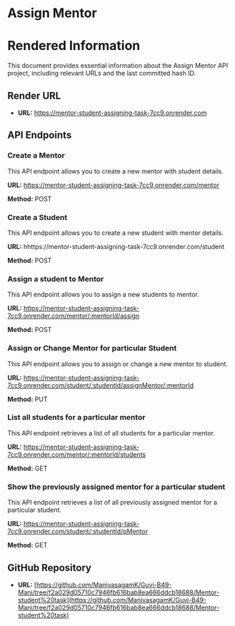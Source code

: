 # Assign Mentor

# Rendered Information

This document provides essential information about the Assign Mentor API project, including relevant URLs and the last committed hash ID.

## Render URL

- **URL:** https://mentor-student-assigning-task-7cc9.onrender.com

## API Endpoints

### Create a Mentor

This API endpoint allows you to create a new mentor with student details.

**URL:** https://mentor-student-assigning-task-7cc9.onrender.com/mentor

**Method:** POST

### Create a Student

This API endpoint allows you to create a new student with mentor details.

**URL:** hhttps://mentor-student-assigning-task-7cc9.onrender.com/student

**Method:** POST

### Assign a student to Mentor

This API endpoint allows you to assign a new students to mentor.

**URL:** https://mentor-student-assigning-task-7cc9.onrender.com/mentor/:mentorId/assign

**Method:** POST

### Assign or Change Mentor for particular Student

This API endpoint allows you to assign or change a new mentor to student.

**URL:** https://mentor-student-assigning-task-7cc9.onrender.com/student/:studentId/assignMentor/:mentorId

**Method:** PUT

### List all students for a particular mentor

This API endpoint retrieves a list of all students for a particular mentor.

**URL:** https://mentor-student-assigning-task-7cc9.onrender.com/mentor/:mentorId/students

**Method:** GET

### Show the previously assigned mentor for a particular student

This API endpoint retrieves a list of all previously assigned mentor for a particular student.

**URL:** https://mentor-student-assigning-task-7cc9.onrender.com/student/:studentId/pMentor

**Method:** GET

## GitHub Repository

- **URL:** [https://github.com/ManivasagamK/Guvi-B49-Mani/tree/f2a029d05710c7946fb616bab8ea666ddcb18688/Mentor-student%20task](https://github.com/ManivasagamK/Guvi-B49-Mani/tree/f2a029d05710c7946fb616bab8ea666ddcb18688/Mentor-student%20task)
